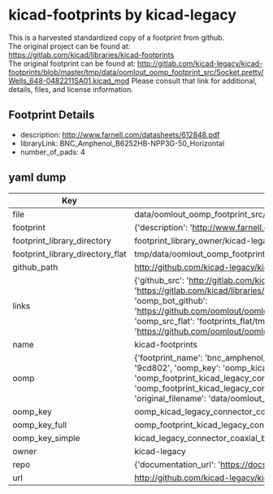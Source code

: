 # kicad-footprints by kicad-legacy  
This is a harvested standardized copy of a footprint from github.  
The original project can be found at:  
https://gitlab.com/kicad/libraries/kicad-footprints  
The original footprint can be found at:
http://gitlab.com/kicad-legacy/kicad-footprints/blob/master/tmp/data/oomlout_oomp_footprint_src/Socket.pretty/Wells_648-0482211SA01.kicad_mod
Please consult that link for additional, details, files, and license information.  
## Footprint Details
* description: http://www.farnell.com/datasheets/612848.pdf  
* libraryLink: BNC_Amphenol_B6252HB-NPP3G-50_Horizontal  
* number_of_pads: 4  
## yaml dump  
| Key | Value |  
| --- | --- |  
| file | data/oomlout_oomp_footprint_src/kicad-footprints/Connector_Coaxial.pretty/BNC_Amphenol_B6252HB-NPP3G-50_Horizontal.kicad_mod |  
| footprint | {'description': 'http://www.farnell.com/datasheets/612848.pdf', 'libraryLink': 'BNC_Amphenol_B6252HB-NPP3G-50_Horizontal', 'number_of_pads': 4} |  
| footprint_library_directory | footprint_library_owner/kicad-legacy_kicad-footprints |  
| footprint_library_directory_flat | tmp/data/oomlout_oomp_footprint_src/footprints_flat/kicad_legacy_connector_coaxial_bnc_amphenol_b6252hb_npp3g_50_horizontal/working |  
| github_path | http://github.com/kicad-legacy/kicad-footprints/blob/master/tmp/data/oomlout_oomp_footprint_src/Connector_Coaxial.pretty/BNC_Amphenol_B6252HB-NPP3G-50_Horizontal.kicad_mod |  
| links | {'github_src': 'http://gitlab.com/kicad-legacy/kicad-footprints/blob/master/tmp/data/oomlout_oomp_footprint_src/Socket.pretty/Wells_648-0482211SA01.kicad_mod', 'github_src_repo': 'https://gitlab.com/kicad/libraries/kicad-footprints', 'oomp_bot': 'tmp/data/oomlout_oomp_footprint_src/footprints/kicad_legacy_connector_coaxial_bnc_amphenol_b6252hb_npp3g_50_horizontal/working', 'oomp_bot_github': 'https://github.com/oomlout/oomlout_oomp_footprint_bot/tree/main/tmp/data/oomlout_oomp_footprint_src/footprints/kicad_legacy_connector_coaxial_bnc_amphenol_b6252hb_npp3g_50_horizontal/working', 'oomp_src_flat': 'footprints_flat/tmp/data/oomlout_oomp_footprint_src/footprints_flat/kicad_legacy_connector_coaxial_bnc_amphenol_b6252hb_npp3g_50_horizontal/working', 'oomp_src_flat_github': 'https://github.com/oomlout/oomlout_oomp_footprint_src/tree/main/tmp/data/oomlout_oomp_footprint_src/footprints_flat/kicad_legacy_connector_coaxial_bnc_amphenol_b6252hb_npp3g_50_horizontal/working'} |  
| name | kicad-footprints |  
| oomp | {'footprint_name': 'bnc_amphenol_b6252hb_npp3g_50_horizontal', 'library_name': 'connector_coaxial', 'md5': '9cd802d54de6b59863d6e4da80e00c96', 'md5_10': '9cd802d54d', 'md5_5': '9cd80', 'md5_6': '9cd802', 'oomp_key': 'oomp_kicad_legacy_connector_coaxial_bnc_amphenol_b6252hb_npp3g_50_horizontal', 'oomp_key_extra': 'oomp_footprint_kicad_legacy_connector_coaxial_bnc_amphenol_b6252hb_npp3g_50_horizontal', 'oomp_key_full': 'oomp_footprint_kicad_legacy_connector_coaxial_bnc_amphenol_b6252hb_npp3g_50_horizontal_9cd802', 'oomp_key_simple': 'kicad_legacy_connector_coaxial_bnc_amphenol_b6252hb_npp3g_50_horizontal', 'original_filename': 'data/oomlout_oomp_footprint_src/kicad-footprints/Connector_Coaxial.pretty/BNC_Amphenol_B6252HB-NPP3G-50_Horizontal.kicad_mod', 'owner_name': 'kicad_legacy'} |  
| oomp_key | oomp_kicad_legacy_connector_coaxial_bnc_amphenol_b6252hb_npp3g_50_horizontal |  
| oomp_key_full | oomp_footprint_kicad_legacy_connector_coaxial_bnc_amphenol_b6252hb_npp3g_50_horizontal |  
| oomp_key_simple | kicad_legacy_connector_coaxial_bnc_amphenol_b6252hb_npp3g_50_horizontal |  
| owner | kicad-legacy |  
| repo | {'documentation_url': 'https://docs.github.com/rest/repos/repos#get-a-repository', 'message': 'Not Found'} |  
| url | http://github.com/kicad-legacy/kicad-footprints |  

